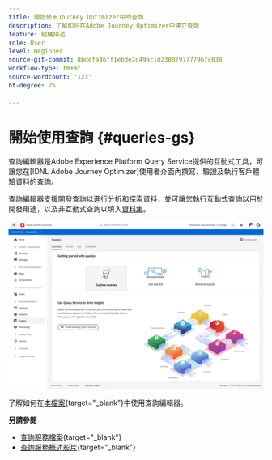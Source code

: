 ```yaml
---
title: 開始使用Journey Optimizer中的查詢
description: 了解如何在Adobe Journey Optimizer中建立查詢
feature: 結構描述
role: User
level: Beginner
source-git-commit: 8bdefa46ff1ebde2c49ac1d2300797777967c038
workflow-type: tm+mt
source-wordcount: '123'
ht-degree: 7%

---
```


# 開始使用查詢 {#queries-gs}

查詢編輯器是Adobe Experience Platform Query Service提供的互動式工具，可讓您在[!DNL Adobe Journey Optimizer]使用者介面內撰寫、驗證及執行客戶體驗資料的查詢。

查詢編輯器支援開發查詢以進行分析和探索資料，並可讓您執行互動式查詢以用於開發用途，以及非互動式查詢以填入[資料集](get-started-datasets.md)。


![](assets/queries-home.png)

了解如何在[本檔案](https://experienceleague.adobe.com/docs/experience-platform/query/ui/user-guide.html){target=&quot;_blank&quot;}中使用查詢編輯器。

**另請參閱**

* [查詢服務檔案](https://experienceleague.adobe.com/docs/experience-platform/query/home.html?lang=zh-Hant){target=&quot;_blank&quot;}
* [查詢服務概述影片](https://experienceleague.adobe.com/docs/platform-learn/tutorials/queries/understanding-query-service.html){target=&quot;_blank&quot;}
